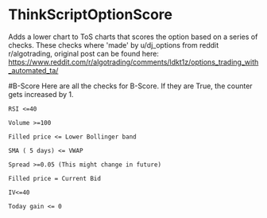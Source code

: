# ThinkScriptOptionScore
Adds a lower chart to ToS charts that scores the option based on a series of checks. These checks where 'made' by u/dj_options from reddit r/algotrading,
original post can be found here: https://www.reddit.com/r/algotrading/comments/ldkt1z/options_trading_with_automated_ta/

#B-Score
Here are all the checks for B-Score. If they are True, the counter gets increased by 1.

    RSI <=40

    Volume >=100

    Filled price <= Lower Bollinger band

    SMA ( 5 days) <= VWAP

    Spread >=0.05 (This might change in future)

    Filled price = Current Bid

    IV<=40

    Today gain <= 0
